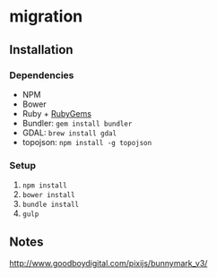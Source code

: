 # migration

## Installation

### Dependencies

- NPM
- Bower
- Ruby + [RubyGems](https://rubygems.org/pages/download)
- Bundler: `gem install bundler`
- GDAL: `brew install gdal`
- topojson: `npm install -g topojson`

### Setup

1. `npm install`
2. `bower install`
3. `bundle install`
3. `gulp`


## Notes

http://www.goodboydigital.com/pixijs/bunnymark_v3/
